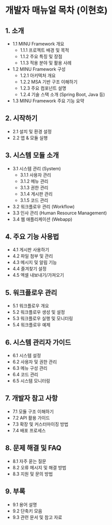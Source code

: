 # 개발자 매뉴얼 목차 (이현호)

## 1. 소개

- 1.1 MINU Framework 개요
    - 1.1.1 프로젝트 배경 및 목적
    - 1.1.2 주요 특징 및 장점
    - 1.1.3 적용 분야 및 활용 사례
- 1.2 MINU Framework 구성
    * 1.2.1 아키텍처 개요
    * 1.2.2 MSA 기반 구조 이해하기
    * 1.2.3 주요 컴포넌트 설명
    * 1.2.4 기술 스택 소개 (Spring Boot, Java 등)
- 1.3 MINU Framework 주요 기능 요약

## 2. 시작하기

- 2.1 설치 및 환경 설정
- 2.2 앱 & 모듈 실행

## 3. 시스템 모듈 소개

- 3.1 시스템 관리 (System)
    - 3.1.1 사용자 관리
    - 3.1.2 메뉴 관리
    - 3.1.3 권한 관리
    - 3.1.4 게시판 관리
    - 3.1.5 코드 관리
- 3.2 워크플로우 관리 (Workflow)
- 3.3 인사 관리 (Human Resource Management)
- 3.4 웹 애플리케이션 (Webapp)

## 4. 주요 기능 사용법

- 4.1 게시판 사용하기
- 4.2 파일 첨부 및 관리
- 4.3 메시지 및 알림 기능
- 4.4 즐겨찾기 설정
- 4.5 엑셀 내보내기/가져오기

## 5. 워크플로우 관리

- 5.1 워크플로우 개요
- 5.2 워크플로우 생성 및 설정
- 5.3 워크플로우 실행 및 모니터링
- 5.4 워크플로우 예제

## 6. 시스템 관리자 가이드

- 6.1 시스템 설정
- 6.2 사용자 및 권한 관리
- 6.3 메뉴 구성 관리
- 6.4 코드 관리
- 6.5 시스템 모니터링

## 7. 개발자 참고 사항

- 7.1 모듈 구조 이해하기
- 7.2 API 활용 가이드
- 7.3 확장 및 커스터마이징 방법
- 7.4 배포 프로세스

## 8. 문제 해결 및 FAQ

- 8.1 자주 묻는 질문
- 8.2 오류 메시지 및 해결 방법
- 8.3 지원 및 문의 방법

## 9. 부록

- 9.1 용어 설명
- 9.2 단축키 모음
- 9.3 관련 문서 및 참고 자료
